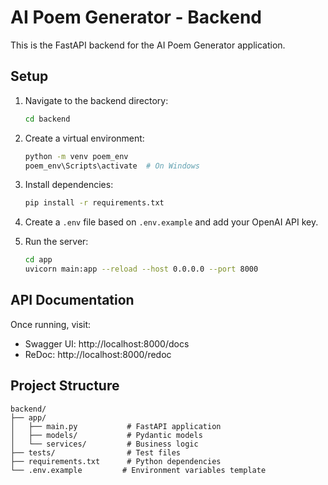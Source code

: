# AI Poem Generator - Backend

This is the FastAPI backend for the AI Poem Generator application.

## Setup

1. Navigate to the backend directory:
   ```bash
   cd backend
   ```

2. Create a virtual environment:
   ```bash
   python -m venv poem_env
   poem_env\Scripts\activate  # On Windows
   ```

3. Install dependencies:
   ```bash
   pip install -r requirements.txt
   ```

4. Create a `.env` file based on `.env.example` and add your OpenAI API key.

5. Run the server:
   ```bash
   cd app
   uvicorn main:app --reload --host 0.0.0.0 --port 8000
   ```

## API Documentation

Once running, visit:
- Swagger UI: http://localhost:8000/docs
- ReDoc: http://localhost:8000/redoc

## Project Structure

```
backend/
├── app/
│   ├── main.py           # FastAPI application
│   ├── models/           # Pydantic models
│   └── services/         # Business logic
├── tests/                # Test files
├── requirements.txt      # Python dependencies
└── .env.example         # Environment variables template
```